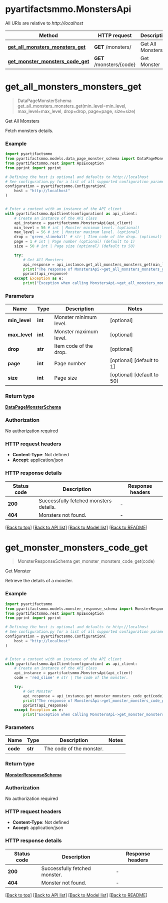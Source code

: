 # pyartifactsmmo.MonstersApi

All URIs are relative to *http://localhost*

Method | HTTP request | Description
------------- | ------------- | -------------
[**get_all_monsters_monsters_get**](MonstersApi.md#get_all_monsters_monsters_get) | **GET** /monsters/ | Get All Monsters
[**get_monster_monsters_code_get**](MonstersApi.md#get_monster_monsters_code_get) | **GET** /monsters/{code} | Get Monster


# **get_all_monsters_monsters_get**
> DataPageMonsterSchema get_all_monsters_monsters_get(min_level=min_level, max_level=max_level, drop=drop, page=page, size=size)

Get All Monsters

Fetch monsters details.

### Example


```python
import pyartifactsmmo
from pyartifactsmmo.models.data_page_monster_schema import DataPageMonsterSchema
from pyartifactsmmo.rest import ApiException
from pprint import pprint

# Defining the host is optional and defaults to http://localhost
# See configuration.py for a list of all supported configuration parameters.
configuration = pyartifactsmmo.Configuration(
    host = "http://localhost"
)


# Enter a context with an instance of the API client
with pyartifactsmmo.ApiClient(configuration) as api_client:
    # Create an instance of the API class
    api_instance = pyartifactsmmo.MonstersApi(api_client)
    min_level = 56 # int | Monster minimum level. (optional)
    max_level = 56 # int | Monster maximum level. (optional)
    drop = 'green_slimeball' # str | Item code of the drop. (optional)
    page = 1 # int | Page number (optional) (default to 1)
    size = 50 # int | Page size (optional) (default to 50)

    try:
        # Get All Monsters
        api_response = api_instance.get_all_monsters_monsters_get(min_level=min_level, max_level=max_level, drop=drop, page=page, size=size)
        print("The response of MonstersApi->get_all_monsters_monsters_get:\n")
        pprint(api_response)
    except Exception as e:
        print("Exception when calling MonstersApi->get_all_monsters_monsters_get: %s\n" % e)
```



### Parameters


Name | Type | Description  | Notes
------------- | ------------- | ------------- | -------------
 **min_level** | **int**| Monster minimum level. | [optional] 
 **max_level** | **int**| Monster maximum level. | [optional] 
 **drop** | **str**| Item code of the drop. | [optional] 
 **page** | **int**| Page number | [optional] [default to 1]
 **size** | **int**| Page size | [optional] [default to 50]

### Return type

[**DataPageMonsterSchema**](DataPageMonsterSchema.md)

### Authorization

No authorization required

### HTTP request headers

 - **Content-Type**: Not defined
 - **Accept**: application/json

### HTTP response details

| Status code | Description | Response headers |
|-------------|-------------|------------------|
**200** | Successfully fetched monsters details. |  -  |
**404** | Monsters not found. |  -  |

[[Back to top]](#) [[Back to API list]](../README.md#documentation-for-api-endpoints) [[Back to Model list]](../README.md#documentation-for-models) [[Back to README]](../README.md)

# **get_monster_monsters_code_get**
> MonsterResponseSchema get_monster_monsters_code_get(code)

Get Monster

Retrieve the details of a monster.

### Example


```python
import pyartifactsmmo
from pyartifactsmmo.models.monster_response_schema import MonsterResponseSchema
from pyartifactsmmo.rest import ApiException
from pprint import pprint

# Defining the host is optional and defaults to http://localhost
# See configuration.py for a list of all supported configuration parameters.
configuration = pyartifactsmmo.Configuration(
    host = "http://localhost"
)


# Enter a context with an instance of the API client
with pyartifactsmmo.ApiClient(configuration) as api_client:
    # Create an instance of the API class
    api_instance = pyartifactsmmo.MonstersApi(api_client)
    code = 'red_slime' # str | The code of the monster.

    try:
        # Get Monster
        api_response = api_instance.get_monster_monsters_code_get(code)
        print("The response of MonstersApi->get_monster_monsters_code_get:\n")
        pprint(api_response)
    except Exception as e:
        print("Exception when calling MonstersApi->get_monster_monsters_code_get: %s\n" % e)
```



### Parameters


Name | Type | Description  | Notes
------------- | ------------- | ------------- | -------------
 **code** | **str**| The code of the monster. | 

### Return type

[**MonsterResponseSchema**](MonsterResponseSchema.md)

### Authorization

No authorization required

### HTTP request headers

 - **Content-Type**: Not defined
 - **Accept**: application/json

### HTTP response details

| Status code | Description | Response headers |
|-------------|-------------|------------------|
**200** | Successfully fetched monster. |  -  |
**404** | Monster not found. |  -  |

[[Back to top]](#) [[Back to API list]](../README.md#documentation-for-api-endpoints) [[Back to Model list]](../README.md#documentation-for-models) [[Back to README]](../README.md)

